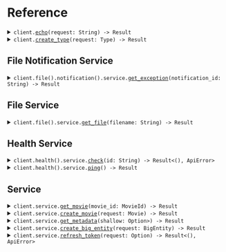 # Reference
<details><summary><code>client.<a href="/src/client.rs">echo</a>(request: String) -> Result<String, ApiError></code></summary>
<dl>
<dd>

#### 🔌 Usage

<dl>
<dd>

<dl>
<dd>

```rust
use seed_examples::prelude::*;

#[tokio::main]
async fn main() {
    let config = ClientConfig {
        token: Some("<token>".to_string()),
        ..Default::default()
    };
    let client = ExamplesClient::new(config).expect("Failed to build client");
    client
        .echo(&"Hello world!\\n\\nwith\\n\\tnewlines".to_string(), None)
        .await;
}
```
</dd>
</dl>
</dd>
</dl>


</dd>
</dl>
</details>

<details><summary><code>client.<a href="/src/client.rs">create_type</a>(request: Type) -> Result<Identifier, ApiError></code></summary>
<dl>
<dd>

#### 🔌 Usage

<dl>
<dd>

<dl>
<dd>

```rust
use seed_examples::prelude::*;

#[tokio::main]
async fn main() {
    let config = ClientConfig {
        token: Some("<token>".to_string()),
        ..Default::default()
    };
    let client = ExamplesClient::new(config).expect("Failed to build client");
    client.echo(&"primitive".to_string(), None).await;
}
```
</dd>
</dl>
</dd>
</dl>


</dd>
</dl>
</details>

## File Notification Service
<details><summary><code>client.file().notification().service.<a href="/src/api/resources/file/notification/service/client.rs">get_exception</a>(notification_id: String) -> Result<Exception, ApiError></code></summary>
<dl>
<dd>

#### 🔌 Usage

<dl>
<dd>

<dl>
<dd>

```rust
use seed_examples::prelude::*;

#[tokio::main]
async fn main() {
    let config = ClientConfig {
        token: Some("<token>".to_string()),
        ..Default::default()
    };
    let client = ExamplesClient::new(config).expect("Failed to build client");
    client
        .file
        .notification
        .service
        .get_exception(&"notification-hsy129x".to_string(), None)
        .await;
}
```
</dd>
</dl>
</dd>
</dl>

#### ⚙️ Parameters

<dl>
<dd>

<dl>
<dd>

**notification_id:** `String` 
    
</dd>
</dl>
</dd>
</dl>


</dd>
</dl>
</details>

## File Service
<details><summary><code>client.file().service.<a href="/src/api/resources/file/service/client.rs">get_file</a>(filename: String) -> Result<File, ApiError></code></summary>
<dl>
<dd>

#### 📝 Description

<dl>
<dd>

<dl>
<dd>

This endpoint returns a file by its name.
</dd>
</dl>
</dd>
</dl>

#### 🔌 Usage

<dl>
<dd>

<dl>
<dd>

```rust
use seed_examples::prelude::*;

#[tokio::main]
async fn main() {
    let config = ClientConfig {
        token: Some("<token>".to_string()),
        ..Default::default()
    };
    let client = ExamplesClient::new(config).expect("Failed to build client");
    client
        .file
        .service
        .get_file(&"file.txt".to_string(), None)
        .await;
}
```
</dd>
</dl>
</dd>
</dl>

#### ⚙️ Parameters

<dl>
<dd>

<dl>
<dd>

**filename:** `String` — This is a filename
    
</dd>
</dl>
</dd>
</dl>


</dd>
</dl>
</details>

## Health Service
<details><summary><code>client.health().service.<a href="/src/api/resources/health/service/client.rs">check</a>(id: String) -> Result<(), ApiError></code></summary>
<dl>
<dd>

#### 📝 Description

<dl>
<dd>

<dl>
<dd>

This endpoint checks the health of a resource.
</dd>
</dl>
</dd>
</dl>

#### 🔌 Usage

<dl>
<dd>

<dl>
<dd>

```rust
use seed_examples::prelude::*;

#[tokio::main]
async fn main() {
    let config = ClientConfig {
        token: Some("<token>".to_string()),
        ..Default::default()
    };
    let client = ExamplesClient::new(config).expect("Failed to build client");
    client
        .health
        .service
        .check(&"id-2sdx82h".to_string(), None)
        .await;
}
```
</dd>
</dl>
</dd>
</dl>

#### ⚙️ Parameters

<dl>
<dd>

<dl>
<dd>

**id:** `String` — The id to check
    
</dd>
</dl>
</dd>
</dl>


</dd>
</dl>
</details>

<details><summary><code>client.health().service.<a href="/src/api/resources/health/service/client.rs">ping</a>() -> Result<bool, ApiError></code></summary>
<dl>
<dd>

#### 📝 Description

<dl>
<dd>

<dl>
<dd>

This endpoint checks the health of the service.
</dd>
</dl>
</dd>
</dl>

#### 🔌 Usage

<dl>
<dd>

<dl>
<dd>

```rust
use seed_examples::prelude::*;

#[tokio::main]
async fn main() {
    let config = ClientConfig {
        token: Some("<token>".to_string()),
        ..Default::default()
    };
    let client = ExamplesClient::new(config).expect("Failed to build client");
    client.health.service.ping(None).await;
}
```
</dd>
</dl>
</dd>
</dl>


</dd>
</dl>
</details>

## Service
<details><summary><code>client.service.<a href="/src/api/resources/service/client.rs">get_movie</a>(movie_id: MovieId) -> Result<Movie, ApiError></code></summary>
<dl>
<dd>

#### 🔌 Usage

<dl>
<dd>

<dl>
<dd>

```rust
use seed_examples::prelude::*;

#[tokio::main]
async fn main() {
    let config = ClientConfig {
        token: Some("<token>".to_string()),
        ..Default::default()
    };
    let client = ExamplesClient::new(config).expect("Failed to build client");
    client
        .service
        .get_movie(&MovieId("movie-c06a4ad7".to_string()), None)
        .await;
}
```
</dd>
</dl>
</dd>
</dl>

#### ⚙️ Parameters

<dl>
<dd>

<dl>
<dd>

**movie_id:** `MovieId` 
    
</dd>
</dl>
</dd>
</dl>


</dd>
</dl>
</details>

<details><summary><code>client.service.<a href="/src/api/resources/service/client.rs">create_movie</a>(request: Movie) -> Result<MovieId, ApiError></code></summary>
<dl>
<dd>

#### 🔌 Usage

<dl>
<dd>

<dl>
<dd>

```rust
use seed_examples::prelude::*;

#[tokio::main]
async fn main() {
    let config = ClientConfig {
        token: Some("<token>".to_string()),
        ..Default::default()
    };
    let client = ExamplesClient::new(config).expect("Failed to build client");
    client
        .service
        .create_movie(
            &Movie {
                id: MovieId("movie-c06a4ad7".to_string()),
                prequel: Some(MovieId("movie-cv9b914f".to_string())),
                title: "The Boy and the Heron".to_string(),
                from: "Hayao Miyazaki".to_string(),
                rating: 8,
                r#type: "movie".to_string(),
                tag: Tag("tag-wf9as23d".to_string()),
                metadata: HashMap::from([
                    (
                        "actors".to_string(),
                        vec![
                            "Christian Bale".to_string(),
                            "Florence Pugh".to_string(),
                            "Willem Dafoe".to_string(),
                        ],
                    ),
                    ("releaseDate".to_string(), "2023-12-08".to_string()),
                    (
                        "ratings".to_string(),
                        serde_json::json!({"rottenTomatoes":97,"imdb":7.6}),
                    ),
                ]),
                revenue: 1000000,
            },
            None,
        )
        .await;
}
```
</dd>
</dl>
</dd>
</dl>


</dd>
</dl>
</details>

<details><summary><code>client.service.<a href="/src/api/resources/service/client.rs">get_metadata</a>(shallow: Option<Option<bool>>) -> Result<Metadata, ApiError></code></summary>
<dl>
<dd>

#### 🔌 Usage

<dl>
<dd>

<dl>
<dd>

```rust
use seed_examples::prelude::*;

#[tokio::main]
async fn main() {
    let config = ClientConfig {
        token: Some("<token>".to_string()),
        ..Default::default()
    };
    let client = ExamplesClient::new(config).expect("Failed to build client");
    client
        .service
        .get_metadata(
            &GetMetadataQueryRequest {
                shallow: Some(false),
                tag: vec![Some("development".to_string())],
                x_api_version: "0.0.1".to_string(),
            },
            None,
        )
        .await;
}
```
</dd>
</dl>
</dd>
</dl>

#### ⚙️ Parameters

<dl>
<dd>

<dl>
<dd>

**shallow:** `Option<bool>` 
    
</dd>
</dl>

<dl>
<dd>

**tag:** `Option<String>` 
    
</dd>
</dl>
</dd>
</dl>


</dd>
</dl>
</details>

<details><summary><code>client.service.<a href="/src/api/resources/service/client.rs">create_big_entity</a>(request: BigEntity) -> Result<Response, ApiError></code></summary>
<dl>
<dd>

#### 🔌 Usage

<dl>
<dd>

<dl>
<dd>

```rust
use seed_examples::prelude::*;

#[tokio::main]
async fn main() {
    let config = ClientConfig {
        token: Some("<token>".to_string()),
        ..Default::default()
    };
    let client = ExamplesClient::new(config).expect("Failed to build client");
    client
        .service
        .create_big_entity(
            &BigEntity {
                cast_member: Some(CastMember::Actor(Actor {
                    name: "name".to_string(),
                    id: "id".to_string(),
                })),
                extended_movie: Some(ExtendedMovie {
                    cast: vec!["cast".to_string(), "cast".to_string()],
                    id: MovieId("id".to_string()),
                    prequel: Some(MovieId("prequel".to_string())),
                    title: "title".to_string(),
                    from: "from".to_string(),
                    rating: 1.1,
                    r#type: "movie".to_string(),
                    tag: Tag("tag".to_string()),
                    book: Some("book".to_string()),
                    metadata: HashMap::from([(
                        "metadata".to_string(),
                        serde_json::json!({"key":"value"}),
                    )]),
                    revenue: 1000000,
                }),
                entity: Some(Entity {
                    r#type: Type::BasicType(BasicType::Primitive),
                    name: "name".to_string(),
                }),
                metadata: Some(Metadata::Html { value: None }),
                common_metadata: Some(Metadata {
                    id: "id".to_string(),
                    data: Some(HashMap::from([("data".to_string(), "data".to_string())])),
                    json_string: Some("jsonString".to_string()),
                }),
                event_info: Some(EventInfo::Metadata {
                    data: Metadata {
                        id: "id".to_string(),
                        data: Some(HashMap::from([("data".to_string(), "data".to_string())])),
                        json_string: Some("jsonString".to_string()),
                    },
                }),
                data: Some(Data::String_ { value: None }),
                migration: Some(Migration {
                    name: "name".to_string(),
                    status: MigrationStatus::Running,
                }),
                exception: Some(Exception::Generic {
                    data: ExceptionInfo {
                        exception_type: "exceptionType".to_string(),
                        exception_message: "exceptionMessage".to_string(),
                        exception_stacktrace: "exceptionStacktrace".to_string(),
                    },
                }),
                test: Some(Test::And { value: None }),
                node: Some(Node {
                    name: "name".to_string(),
                    nodes: Some(vec![
                        Node {
                            name: "name".to_string(),
                            nodes: Some(vec![
                                Node {
                                    name: "name".to_string(),
                                    nodes: Some(vec![]),
                                    trees: Some(vec![]),
                                },
                                Node {
                                    name: "name".to_string(),
                                    nodes: Some(vec![]),
                                    trees: Some(vec![]),
                                },
                            ]),
                            trees: Some(vec![
                                Tree {
                                    nodes: Some(vec![]),
                                },
                                Tree {
                                    nodes: Some(vec![]),
                                },
                            ]),
                        },
                        Node {
                            name: "name".to_string(),
                            nodes: Some(vec![
                                Node {
                                    name: "name".to_string(),
                                    nodes: Some(vec![]),
                                    trees: Some(vec![]),
                                },
                                Node {
                                    name: "name".to_string(),
                                    nodes: Some(vec![]),
                                    trees: Some(vec![]),
                                },
                            ]),
                            trees: Some(vec![
                                Tree {
                                    nodes: Some(vec![]),
                                },
                                Tree {
                                    nodes: Some(vec![]),
                                },
                            ]),
                        },
                    ]),
                    trees: Some(vec![
                        Tree {
                            nodes: Some(vec![
                                Node {
                                    name: "name".to_string(),
                                    nodes: Some(vec![]),
                                    trees: Some(vec![]),
                                },
                                Node {
                                    name: "name".to_string(),
                                    nodes: Some(vec![]),
                                    trees: Some(vec![]),
                                },
                            ]),
                        },
                        Tree {
                            nodes: Some(vec![
                                Node {
                                    name: "name".to_string(),
                                    nodes: Some(vec![]),
                                    trees: Some(vec![]),
                                },
                                Node {
                                    name: "name".to_string(),
                                    nodes: Some(vec![]),
                                    trees: Some(vec![]),
                                },
                            ]),
                        },
                    ]),
                }),
                directory: Some(Directory {
                    name: "name".to_string(),
                    files: Some(vec![
                        File {
                            name: "name".to_string(),
                            contents: "contents".to_string(),
                        },
                        File {
                            name: "name".to_string(),
                            contents: "contents".to_string(),
                        },
                    ]),
                    directories: Some(vec![
                        Directory {
                            name: "name".to_string(),
                            files: Some(vec![
                                File {
                                    name: "name".to_string(),
                                    contents: "contents".to_string(),
                                },
                                File {
                                    name: "name".to_string(),
                                    contents: "contents".to_string(),
                                },
                            ]),
                            directories: Some(vec![
                                Directory {
                                    name: "name".to_string(),
                                    files: Some(vec![]),
                                    directories: Some(vec![]),
                                },
                                Directory {
                                    name: "name".to_string(),
                                    files: Some(vec![]),
                                    directories: Some(vec![]),
                                },
                            ]),
                        },
                        Directory {
                            name: "name".to_string(),
                            files: Some(vec![
                                File {
                                    name: "name".to_string(),
                                    contents: "contents".to_string(),
                                },
                                File {
                                    name: "name".to_string(),
                                    contents: "contents".to_string(),
                                },
                            ]),
                            directories: Some(vec![
                                Directory {
                                    name: "name".to_string(),
                                    files: Some(vec![]),
                                    directories: Some(vec![]),
                                },
                                Directory {
                                    name: "name".to_string(),
                                    files: Some(vec![]),
                                    directories: Some(vec![]),
                                },
                            ]),
                        },
                    ]),
                }),
                moment: Some(Moment {
                    id: Uuid::parse_str("d5e9c84f-c2b2-4bf4-b4b0-7ffd7a9ffc32").unwrap(),
                    date: NaiveDate::parse_from_str("2023-01-15", "%Y-%m-%d").unwrap(),
                    datetime: DateTime::parse_from_rfc3339("2024-01-15T09:30:00Z")
                        .unwrap()
                        .with_timezone(&Utc),
                }),
            },
            None,
        )
        .await;
}
```
</dd>
</dl>
</dd>
</dl>


</dd>
</dl>
</details>

<details><summary><code>client.service.<a href="/src/api/resources/service/client.rs">refresh_token</a>(request: Option<RefreshTokenRequest>) -> Result<(), ApiError></code></summary>
<dl>
<dd>

#### 🔌 Usage

<dl>
<dd>

<dl>
<dd>

```rust
use seed_examples::prelude::*;

#[tokio::main]
async fn main() {
    let config = ClientConfig {
        token: Some("<token>".to_string()),
        ..Default::default()
    };
    let client = ExamplesClient::new(config).expect("Failed to build client");
    client.service.refresh_token(&None, None).await;
}
```
</dd>
</dl>
</dd>
</dl>


</dd>
</dl>
</details>
